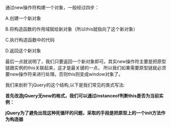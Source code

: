 通过new操作符构建一个对象，一般经过四步：

  A.创建一个新对象

  B.将构造函数的作用域赋给新对象（所以this就指向了这个新对象）

  C.执行构造函数中的代码

  D.返回这个新对象

最后一点就说明了，我们只要返回一个新对象即可。其实new操作符主要是把原型链跟实例的this关联起来，这才是最关键的一点，
所以我们如果需要原型链就必须要new操作符来进行处理。否则this则变成window对象了。

我们来剖析下jQuery的这个结构,以下是我们常见的类式写法:

<script>
var $$ = ajQuery = function(selector) {
  this.selector = selector;
  return this;
}
ajQuery.fn = ajQuery.prototype = {
  selectorName: function() {
    return this.selector;
  },
  constructor: ajQuery
}

var a = new $$('aaa');
a.selectorName();
</script>

**首先改造jQuery无new的格式，我们可以通过instanceof判断this是否为当前实例：**
<script>
var $$ = ajQuery = function(selector) {
  if (!(this instanceof ajQuery)) {
    return new ajQuery(selector);
  }
  this.selector = selector;
  return this;
}
</script>


**jQuery为了避免出现这种死循环的问题，采取的手段是把原型上的一个init方法作为构造器**
<script>
var $$ = ajQuery = function(selector) {
  // 把原型上的init作为构造器
  return new ajQuery.fn.init(selector) ;
}

ajQuery.fn = ajQuery.prototype = {
  name: 'aaron',
  init: function() {
    console.log(this)
  },
  constructor: ajQuery
}
</script>